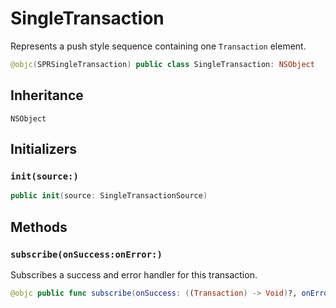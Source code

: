 # SingleTransaction

Represents a push style sequence containing one `Transaction` element.

``` swift
@objc(SPRSingleTransaction) public class SingleTransaction: NSObject
```

## Inheritance

`NSObject`

## Initializers

### `init(source:)`

``` swift
public init(source: SingleTransactionSource)
```

## Methods

### `subscribe(onSuccess:onError:)`

Subscribes a success and error handler for this transaction.

``` swift
@objc public func subscribe(onSuccess: ((Transaction) -> Void)?, onError: ((Error) -> Void)? = nil)
```
